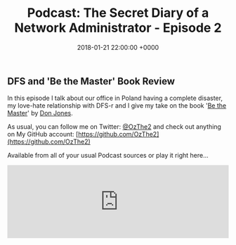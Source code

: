 ﻿---
layout: post
title:  "Podcast: The Secret Diary of a Network Administrator - Episode 2"
date:   2018-01-21 22:00:00 +0000
categories: Podcast
tags: [podcast,configmgr,powershell,directaccess,plaster]
---
## DFS and 'Be the Master' Book Review
In this episode I talk about our office in Poland having a complete disaster, my love-hate relationship with DFS-r and I give my take on the book '[Be the Master](https://leanpub.com/bethemaster)' by [Don Jones](https://donjones.com/).

As usual, you can follow me on Twitter: [@OzThe2](https://twitter.com/ozthe2) and check out anything on My GitHub account: [https://github.com/OzThe2](https://github.com/OzThe2)

Available from all of your usual Podcast sources or play it right here...

<iframe width="100%" height="166" scrolling="no" frameborder="no" allow="autoplay" src="https://w.soundcloud.com/player/?url=https%3A//api.soundcloud.com/tracks/387016862&color=%236e6e6e&auto_play=false&hide_related=false&show_comments=true&show_user=true&show_reposts=false&show_teaser=true"></iframe>